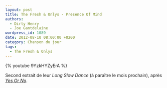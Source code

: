 ```yaml
---
layout: post
title: The Fresh & Onlys - Presence Of Mind
authors:
  - Dirty Henry
  - Joe Gantdelaine
wordpress_id: 1089
date: 2012-08-10 08:00:00 +0200
category: Chanson du jour
tags:
  - The Fresh & Onlys
---
```


{% youtube 9YzkHYZyErA %}

Second extrait de leur _Long Slow Dance_ (à paraître le mois prochain), après
[_Yes Or No_][i1050].

[i1050]: https://www.deadrooster.org/the-fresh-onlys-yes-or-no/
